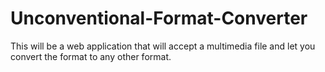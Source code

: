 # Unconventional-Format-Converter
This will be a web application that will accept a multimedia file and let you convert the format to any other format.
